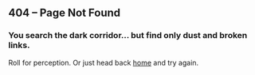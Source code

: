 ## 404 – Page Not Found
### You search the dark corridor... but find only dust and broken links.
Roll for perception. Or just head back [home](/index) and try again.
